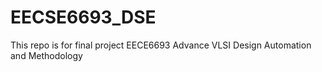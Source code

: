 # EECSE6693_DSE
This repo is for final project EECE6693 Advance VLSI Design Automation and Methodology
